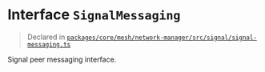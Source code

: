 # Interface `SignalMessaging`
> Declared in [`packages/core/mesh/network-manager/src/signal/signal-messaging.ts`](.)

Signal peer messaging interface.
